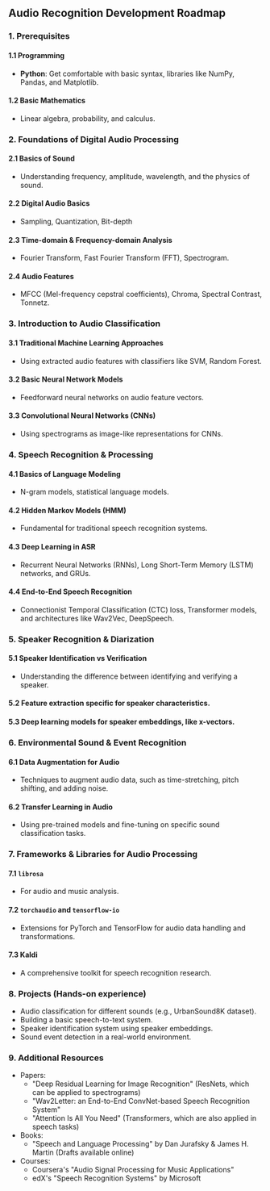 ## Audio Recognition Development Roadmap

### 1. **Prerequisites**

#### 1.1 Programming
- **Python**: Get comfortable with basic syntax, libraries like NumPy, Pandas, and Matplotlib.

#### 1.2 Basic Mathematics
- Linear algebra, probability, and calculus.

### 2. **Foundations of Digital Audio Processing**

#### 2.1 Basics of Sound
- Understanding frequency, amplitude, wavelength, and the physics of sound.

#### 2.2 Digital Audio Basics
- Sampling, Quantization, Bit-depth

#### 2.3 Time-domain & Frequency-domain Analysis
- Fourier Transform, Fast Fourier Transform (FFT), Spectrogram.

#### 2.4 Audio Features
- MFCC (Mel-frequency cepstral coefficients), Chroma, Spectral Contrast, Tonnetz.

### 3. **Introduction to Audio Classification**

#### 3.1 Traditional Machine Learning Approaches
- Using extracted audio features with classifiers like SVM, Random Forest.

#### 3.2 Basic Neural Network Models
- Feedforward neural networks on audio feature vectors.

#### 3.3 Convolutional Neural Networks (CNNs)
- Using spectrograms as image-like representations for CNNs.

### 4. **Speech Recognition & Processing**

#### 4.1 Basics of Language Modeling
- N-gram models, statistical language models.

#### 4.2 Hidden Markov Models (HMM)
- Fundamental for traditional speech recognition systems.

#### 4.3 Deep Learning in ASR
- Recurrent Neural Networks (RNNs), Long Short-Term Memory (LSTM) networks, and GRUs.

#### 4.4 End-to-End Speech Recognition
- Connectionist Temporal Classification (CTC) loss, Transformer models, and architectures like Wav2Vec, DeepSpeech.

### 5. **Speaker Recognition & Diarization**

#### 5.1 Speaker Identification vs Verification
- Understanding the difference between identifying and verifying a speaker.

#### 5.2 Feature extraction specific for speaker characteristics.

#### 5.3 Deep learning models for speaker embeddings, like x-vectors.

### 6. **Environmental Sound & Event Recognition**

#### 6.1 Data Augmentation for Audio
- Techniques to augment audio data, such as time-stretching, pitch shifting, and adding noise.

#### 6.2 Transfer Learning in Audio
- Using pre-trained models and fine-tuning on specific sound classification tasks.

### 7. **Frameworks & Libraries for Audio Processing**

#### 7.1 `librosa`
- For audio and music analysis.

#### 7.2 `torchaudio` and `tensorflow-io`
- Extensions for PyTorch and TensorFlow for audio data handling and transformations.

#### 7.3 Kaldi
- A comprehensive toolkit for speech recognition research.

### 8. **Projects** (Hands-on experience)
- Audio classification for different sounds (e.g., UrbanSound8K dataset).
- Building a basic speech-to-text system.
- Speaker identification system using speaker embeddings.
- Sound event detection in a real-world environment.

### 9. **Additional Resources**
- Papers:
  - "Deep Residual Learning for Image Recognition" (ResNets, which can be applied to spectrograms)
  - "Wav2Letter: an End-to-End ConvNet-based Speech Recognition System"
  - "Attention Is All You Need" (Transformers, which are also applied in speech tasks)
- Books:
  - "Speech and Language Processing" by Dan Jurafsky & James H. Martin (Drafts available online)
- Courses:
  - Coursera's "Audio Signal Processing for Music Applications"
  - edX's "Speech Recognition Systems" by Microsoft
